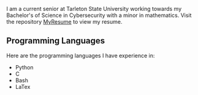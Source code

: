
I am a current senior at Tarleton State University working towards my Bachelor's of Science in Cybersecurity with a minor in mathematics.
Visit the repository [MyResume](https://github.com/EJ-Conner/MyResume) to view my resume.

## Programming Languages

Here are the programming languages I have experience in:

- Python
- C
- Bash
- LaTex

<!--
**EJ-Conner/EJ-Conner** is a ✨ _special_ ✨ repository because its `README.md` (this file) appears on your GitHub profile.

Here are some ideas to get you started:

- 🔭 I’m currently working on ...
- 🌱 I’m currently learning ...
- 👯 I’m looking to collaborate on ...
- 🤔 I’m looking for help with ...
- 💬 Ask me about ...
- 📫 How to reach me: ...
- 😄 Pronouns: ...
- ⚡ Fun fact: ...
-->
